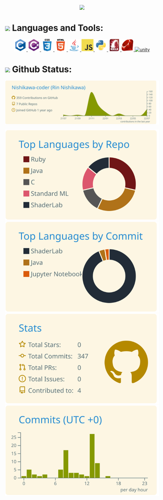 <p align="center"><img src="https://user-images.githubusercontent.com/77057905/177064602-d170873f-2505-4b76-9420-07f0a06c8acb.PNG" height="70%"/></p>

# <img src="https://user-images.githubusercontent.com/77057905/177066291-bbbc13f2-0731-485c-bc4b-6dcf2d7a8c48.PNG" height="40" /> Languages and Tools:
<p align="center"> <a href="https://www.cprogramming.com/" target="_blank" rel="noreferrer"> <img src="https://raw.githubusercontent.com/devicons/devicon/master/icons/c/c-original.svg" alt="c" width="40" height="40"/> </a> <a href="https://www.w3schools.com/cs/" target="_blank" rel="noreferrer"> <img src="https://raw.githubusercontent.com/devicons/devicon/master/icons/csharp/csharp-original.svg" alt="csharp" width="40" height="40"/> </a> <a href="https://www.w3schools.com/css/" target="_blank" rel="noreferrer"> <img src="https://raw.githubusercontent.com/devicons/devicon/master/icons/css3/css3-original-wordmark.svg" alt="css3" width="40" height="40"/> </a> <a href="https://www.w3.org/html/" target="_blank" rel="noreferrer"> <img src="https://raw.githubusercontent.com/devicons/devicon/master/icons/html5/html5-original-wordmark.svg" alt="html5" width="40" height="40"/> </a> <a href="https://www.java.com" target="_blank" rel="noreferrer"> <img src="https://raw.githubusercontent.com/devicons/devicon/master/icons/java/java-original.svg" alt="java" width="40" height="40"/> </a> <a href="https://developer.mozilla.org/en-US/docs/Web/JavaScript" target="_blank" rel="noreferrer"> <img src="https://raw.githubusercontent.com/devicons/devicon/master/icons/javascript/javascript-original.svg" alt="javascript" width="40" height="40"/> </a> <a href="https://www.python.org" target="_blank" rel="noreferrer"> <img src="https://raw.githubusercontent.com/devicons/devicon/master/icons/python/python-original.svg" alt="python" width="40" height="40"/> </a> <a href="https://rubyonrails.org" target="_blank" rel="noreferrer"> <img src="https://raw.githubusercontent.com/devicons/devicon/master/icons/rails/rails-original-wordmark.svg" alt="rails" width="40" height="40"/> </a> <a href="https://www.ruby-lang.org/en/" target="_blank" rel="noreferrer"> <img src="https://raw.githubusercontent.com/devicons/devicon/master/icons/ruby/ruby-original.svg" alt="ruby" width="40" height="40"/> </a> <a href="https://unity.com/" target="_blank" rel="noreferrer"> <img src="https://www.vectorlogo.zone/logos/unity3d/unity3d-icon.svg" alt="unity" width="40" height="40"/> </a> </p>  

# <img src="https://user-images.githubusercontent.com/77057905/177066291-bbbc13f2-0731-485c-bc4b-6dcf2d7a8c48.PNG" height="40" /> Github Status:
<p align="center"><img src="https://raw.githubusercontent.com/Nishikawa-coder/Nishikawa-coder/master/profile-summary-card-output/solarized/0-profile-details.svg"/></p>
<p align="center"><img src="https://raw.githubusercontent.com/Nishikawa-coder/Nishikawa-coder/master/profile-summary-card-output/solarized/1-repos-per-language.svg"/>
<img src="https://raw.githubusercontent.com/Nishikawa-coder/Nishikawa-coder/master/profile-summary-card-output/solarized/2-most-commit-language.svg" </p>
<img src="https://raw.githubusercontent.com/Nishikawa-coder/Nishikawa-coder/master/profile-summary-card-output/solarized/3-stats.svg" />
<img src="https://raw.githubusercontent.com/Nishikawa-coder/Nishikawa-coder/master/profile-summary-card-output/solarized/4-productive-time.svg" />
